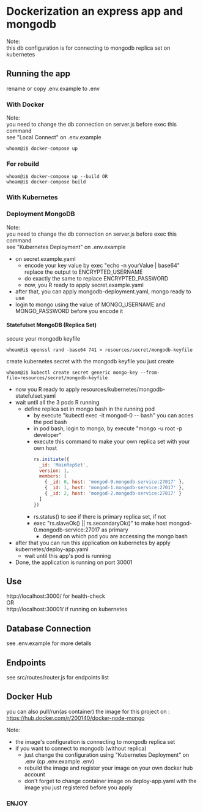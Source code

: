 # Dockerization an express app and mongodb

Note: <br />
this db configuration is for connecting to mongodb replica set on kubernetes <br />

## Running the app

rename or copy .env.example to .env

### With Docker

Note:<br />
you need to change the db connection on server.js before exec this command<br />
see "Local Connect" on .env.example<br />

```console
whoam@i$ docker-compose up
```

### For rebuild

```console
whoam@i$ docker-compose up --build OR
whoam@i$ docker-compose build
```

### With Kubernetes

### Deployment MongoDB

Note:<br />
you need to change the db connection on server.js before exec this command<br />
see "Kubernetes Deployment" on .env.example<br />

- on secret.example.yaml <br />
  - encode your key value by exec "echo -n yourValue | base64" replace the output to ENCRYPTED_USERNAME<br />
  - do exactly the same to replace ENCRYPTED_PASSWORD<br />
  - now, you R ready to apply secret.example.yaml<br />
- after that, you can apply mongodb-deployment.yaml, mongo ready to use
- login to mongo using the value of MONGO_USERNAME and MONGO_PASSWORD before you encode it

#### Statefulset MongoDB (Replica Set)

secure your mongodb keyfile <br />

```console
whoam@i$ openssl rand -base64 741 > resources/secret/mongodb-keyfile
```

create kubernetes secret with the mongodb keyfile you just create <br />

```console
whoam@i$ kubectl create secret generic mongo-key --from-file=resources/secret/mongodb-keyfile
```

- now you R ready to apply resources/kubernetes/mongodb-statefulset.yaml
- wait until all the 3 pods R running
  - define replica set in mongo bash in the running pod
    - by execute "kubectl exec -it mongod-0 -- bash" you can acces the pod bash
    - in pod bash, login to mongo, by execute "mongo -u root -p developer"
    - execute this command to make your own replica set with your own host
      ```javascript
      rs.initiate({
        _id: 'MainRepSet',
        version: 1,
        members: [
          { _id: 0, host: 'mongod-0.mongodb-service:27017' },
          { _id: 1, host: 'mongod-1.mongodb-service:27017' },
          { _id: 2, host: 'mongod-2.mongodb-service:27017' }
        ]
      })
      ```
    - rs.status() to see if there is primary replica set, if not
    - exec "rs.slaveOk() || rs.secondaryOk()" to make host mongod-0.mongodb-service:27017 as primary
      - depend on which pod you are accessing the mongo bash
- after that you can run this application on kubernetes by apply kubernetes/deploy-app.yaml
  - wait until this app's pod is running
- Done, the application is running on port 30001

## Use

http://localhost:3000/ for health-check <br />
OR <br />
http://localhost:30001/ if running on kubernetes

## Database Connection

see .env.example for more details

## Endpoints

see src/routes/router.js for endpoints list

## Docker Hub

you can also pull/run(as container) the image for this project on : https://hub.docker.com/r/200140/docker-node-mongo

Note:

- the image's configuration is connecting to mongodb replica set<br />
- if you want to connect to mongodb (without replica)
  - just change the configuration using "Kubernetes Deployment" on .env (cp .env.example .env)
  - rebuild the image and register your image on your own docker hub account
  - don't forget to change container image on deploy-app.yaml with the image you just registered before you apply

### ENJOY
